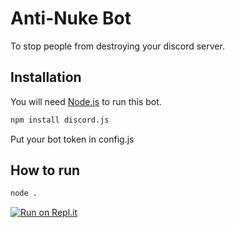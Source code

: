 # Anti-Nuke Bot

To stop people from destroying your discord server.

## Installation

You will need [Node.js](https://nodejs.org/) to run this bot.

```bash
npm install discord.js
```
 Put your bot token in config.js

## How to run

```cmd
node .
```

[![Run on Repl.it](https://repl.it/badge/github/trelll22/anti-raidbot)](https://repl.it/github/trelll22/anti-raidbot)
